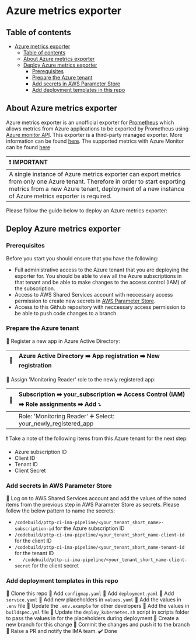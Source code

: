 # Azure metrics exporter

## Table of contents

- [Azure metrics exporter](#azure-metrics-exporter)
  - [Table of contents](#table-of-contents)
  - [About Azure metrics exporter](#about-azure-metrics-exporter)
  - [Deploy Azure metrics exporter](#deploy-azure-metrics-exporter)
    - [Prerequisites](#prerequisites)
    - [Prepare the Azure tenant](#prepare-the-azure-tenant)
    - [Add secrets in AWS Parameter Store](#add-secrets-in-aws-parameter-store)
    - [Add deployment templates in this repo](#add-deployment-templates-in-this-repo)

## About Azure metrics exporter

Azure metrics exporter is an unofficial exporter for [Prometheus](https://prometheus.io/) which allows metrics from Azure applications to be exported by Prometheus using [Azure monitor API](https://docs.microsoft.com/en-us/azure/monitoring-and-diagnostics/monitoring-rest-api-walkthrough). This exporter is a third-party managed exporter. More information can be found [here](https://github.com/RobustPerception/azure_metrics_exporter). The supported metrics with Azure Monitor can be found [here](https://docs.microsoft.com/en-us/azure/azure-monitor/essentials/metrics-supported)

| :exclamation: IMPORTANT          |
|:---------------------------|
| A single instance of Azure metrics exporter can export metrics from only one Azure tenant. Therefore in order to start exporting metrics from a new Azure tenant, deployment of a new instance of Azure metrics exporter is required.     |

Please follow the guide below to deploy an Azure metrics exporter:

## Deploy Azure metrics exporter

### Prerequisites

Before you start you should ensure that you have the following:
- Full administrative access to the Azure tenant that you are deploying the exporter for. You should be able to view all the Azure subscriptions in that tenant and be able to make changes to the access control (IAM) of the subscription.
- Access to AWS Shared Services account with neccessary access permission to create new secrets in [AWS Parameter Store](https://docs.aws.amazon.com/systems-manager/latest/userguide/systems-manager-parameter-store.html).
- Access to this Github repository with neccessary access permission to be able to push code changes to a branch.

### Prepare the Azure tenant

:white_square_button: Register a new app in Azure Active Directory:

  | :large_orange_diamond:        | Azure Active Directory :arrow_right: App registration :arrow_right: New registration       |
  |---------------|:------------------------|

:white_square_button: Assign 'Monitoring Reader' role to the newly registered app:

  | :large_orange_diamond:        | Subscription :arrow_right: your_subscription :arrow_right: Access Control (IAM) :arrow_right: Role assignments :arrow_right: Add  :arrow_heading_down:     |
  |---------------|:------------------------|
  |  | Role: 'Monitoring Reader' :heavy_plus_sign: Select: your_newly_registered_app  |

:exclamation: Take a note of the following items from this Azure tenant for the next step:
  - Azure subscription ID
  - Client ID
  - Tenant ID
  - Client Secret

### Add secrets in AWS Parameter Store

:white_square_button: Log on to AWS Shared Services account and add the values of the noted items from the previous step in AWS Parameter Store as secrets. Please follow the below pattern to name the secrets:
  - `/codebuild/pttp-ci-ima-pipeline/<your_tenant_short_name>-subscription-id` for the Azure subscription ID
  - `/codebuild/pttp-ci-ima-pipeline/<your_tenant_short_name-client-id` for the client ID
  - `/codebuild/pttp-ci-ima-pipeline/<your_tenant_short_name-tenant-id` for the tenant ID
  - `	/codebuild/pttp-ci-ima-pipeline/<your_tenant_short_name-client-secret` for the client secret

  ### Add deployment templates in this repo

  :white_square_button: Clone this repo
  :white_square_button: Add `configmap.yaml`
  :white_square_button: Add `deployment.yaml`
  :white_square_button: Add `service.yaml`
  :white_square_button: Add new placeholders in `values.yaml`
  :white_square_button: Add the values in `.env` file
  :white_square_button: Update the `.env.example` for other developers
  :white_square_button: Add the values in `buildspec.yml` file
  :white_square_button: Update the `deploy_kubernetes.sh` script in scripts folder to pass the values in for the placeholders during deployment
  :white_square_button: Create a new branch for this change
  :white_square_button: Commit the changes and push it to the branch
  :white_square_button: Raise a PR and notify the IMA team.
  :heavy_check_mark: Done